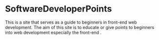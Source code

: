 # SoftwareDeveloperPoints
This is a site that serves as a  guide to beginners in front-end web development. The aim of this site is to educate or give points to beginners into web development especially the front-end .
